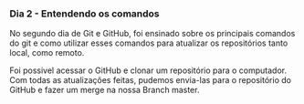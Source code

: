 ### Dia 2 - Entendendo os comandos

No segundo dia de Git e GitHub, foi ensinado sobre os principais comandos do git e como utilizar esses comandos para atualizar os repositórios tanto local, como remoto.

Foi possivel acessar o GitHub e clonar um repositório para o computador. Com todas as atualizações feitas, pudemos envia-las para o repositório do GitHub e fazer um merge na nossa Branch master.